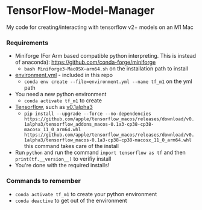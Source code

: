# TensorFlow-Model-Manager
My code for creating/interacting with tensorflow v2+ models on an M1 Mac

### Requirements
- Miniforge (For Arm based compatible python interpreting. This is instead of anaconda): https://github.com/conda-forge/miniforge
    - `bash Miniforge3-MacOSX-arm64.sh` on the installation path to install
- [environment.yml](https://raw.githubusercontent.com/mwidjaja1/DSOnMacARM/main/environment.yml) - included in this repo
    - `conda env create --file=environment.yml --name tf_m1` on the yml path
- You need a new python environment
    - `conda activate tf_m1` to create
- [Tensorflow](https://github.com/apple/tensorflow_macos/releases), such as [v0.1alpha3](https://github.com/apple/tensorflow_macos/releases/tag/v0.1alpha3)
    - `pip install --upgrade --force --no-dependencies https://github.com/apple/tensorflow_macos/releases/download/v0.1alpha3/tensorflow_addons_macos-0.1a3-cp38-cp38-macosx_11_0_arm64.whl https://github.com/apple/tensorflow_macos/releases/download/v0.1alpha3/tensorflow_macos-0.1a3-cp38-cp38-macosx_11_0_arm64.whl` this command takes care of the install
- Run `python` and run the command `import tensorflow as tf` and then `print(tf.__version__)` to verifiy install
- You're done with the required installs!

### Commands to remember
- `conda activate tf_m1` to create your python environment
- `conda deactive` to get out of the environment